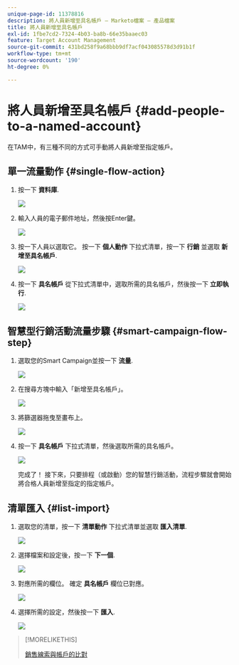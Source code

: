 ```yaml
---
unique-page-id: 11378816
description: 將人員新增至具名帳戶 — Marketo檔案 — 產品檔案
title: 將人員新增至具名帳戶
exl-id: 1fbe7cd2-7324-4b03-ba8b-66e35baaec03
feature: Target Account Management
source-git-commit: 431bd258f9a68bbb9df7acf043085578d3d91b1f
workflow-type: tm+mt
source-wordcount: '190'
ht-degree: 0%

---
```


# 將人員新增至具名帳戶 {#add-people-to-a-named-account}

在TAM中，有三種不同的方式可手動將人員新增至指定帳戶。

## 單一流量動作 {#single-flow-action}

1. 按一下 **資料庫**.

   ![](assets/one-2.png)

1. 輸入人員的電子郵件地址，然後按Enter鍵。

   ![](assets/two.png)

1. 按一下人員以選取它。 按一下 **個人動作** 下拉式清單，按一下 **行銷** 並選取 **新增至具名帳戶**.

   ![](assets/three.png)

1. 按一下 **具名帳戶** 從下拉式清單中，選取所需的具名帳戶，然後按一下 **立即執行**.

   ![](assets/four.png)

## 智慧型行銷活動流量步驟 {#smart-campaign-flow-step}

1. 選取您的Smart Campaign並按一下 **流量**.

   ![](assets/five.png)

1. 在搜尋方塊中輸入「新增至具名帳戶」。

   ![](assets/six.png)

1. 將篩選器拖曳至畫布上。

   ![](assets/seven.png)

1. 按一下 **具名帳戶** 下拉式清單，然後選取所需的具名帳戶。

   ![](assets/eight.png)

   完成了！ 接下來，只要排程（或啟動）您的智慧行銷活動，流程步驟就會開始將合格人員新增至指定的指定帳戶。

## 清單匯入 {#list-import}

1. 選取您的清單，按一下 **清單動作** 下拉式清單並選取 **匯入清單**.

   ![](assets/nine.png)

1. 選擇檔案和設定後，按一下 **下一個**.

   ![](assets/ten.png)

1. 對應所需的欄位。 確定 **具名帳戶** 欄位已對應。

   ![](assets/eleven.png)

1. 選擇所需的設定，然後按一下 **匯入**.

   ![](assets/twelve.png)

>[!MORELIKETHIS]
>
>[銷售線索與帳戶的比對](/help/marketo/product-docs/target-account-management/target/named-accounts/lead-to-account-matching.md)
